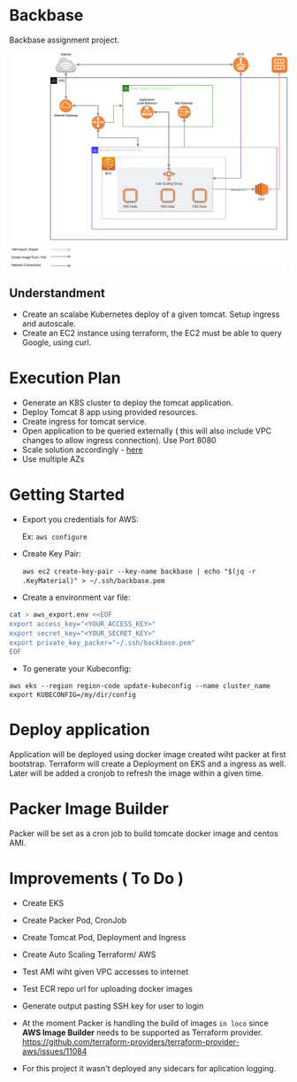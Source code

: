# Backbase
Backbase assignment project.

![Diagram](backbase.png)

## Understandment

- Create an scalabe Kubernetes deploy of a given tomcat. Setup ingress and autoscale.
- Create an EC2 instance using terraform, the EC2 must be able to query Google, using curl.


# Execution Plan

- Generate an K8S cluster to deploy the tomcat application.
- Deploy Tomcat 8 app using provided resources.
- Create ingress for tomcat service.
- Open application to be queried externally ( this will also include VPC changes to allow ingress connection). Use Port 8080
- Scale solution accordingly - [here](https://kubernetes.io/docs/tasks/run-application/horizontal-pod-autoscale-walkthrough/)
- Use multiple AZs

# Getting Started

- Export you credentials for AWS:

	Ex:
	`aws configure`

- Create Key Pair:

	`aws ec2 create-key-pair --key-name backbase | echo "$(jq -r .KeyMaterial)" > ~/.ssh/backbase.pem`

- Create a environment var file:

``` bash
cat > aws_export.env <<EOF
export access_key="<YOUR_ACCESS_KEY>"
export secret_key="<YOUR_SECRET_KEY>"
export private_key_packer="~/.ssh/backbase.pem"
EOF
```

- To generate your Kubeconfig:

```
aws eks --region region-code update-kubeconfig --name cluster_name
export KUBECONFIG=/my/dir/config
```


# Deploy application


Application will be deployed using docker image created wiht packer at first bootstrap.
Terraform will create a Deployment on EKS and a ingress as well.
Later will be added a cronjob to refresh the image within a given time.


# Packer Image Builder

Packer will be set as a cron job to build tomcate docker image and centos AMI.


# Improvements ( To Do )

- Create EKS

- Create Packer Pod, CronJob

- Create Tomcat Pod, Deployment and Ingress

- Create Auto Scaling Terraform/ AWS

- Test AMI wiht given VPC accesses to internet

- Test ECR repo url for uploading docker images

- Generate output pasting SSH key for user to login

- At the moment Packer is handling the build of images `in loco` since **AWS Image Builder** needs to be supported as Terraform provider.
  https://github.com/terraform-providers/terraform-provider-aws/issues/11084

- For this project it wasn't deployed any sidecars for aplication logging.

